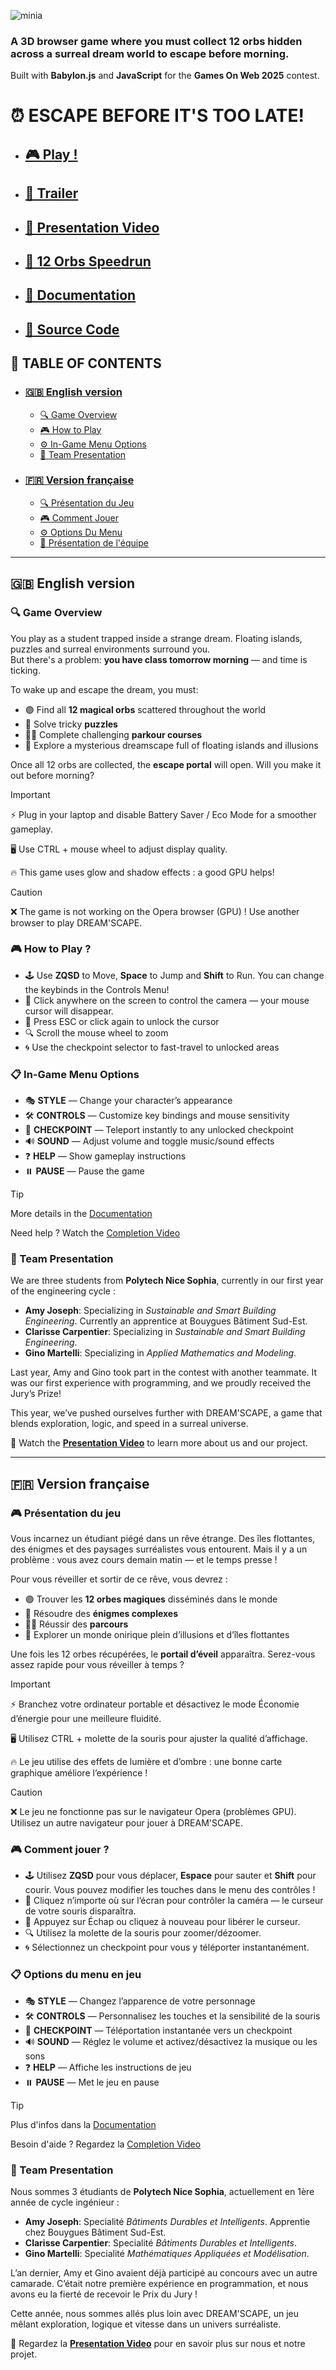 ![minia](https://github.com/user-attachments/assets/57e95b67-eb5b-4745-b0e2-f3f780b6b3ea)

### A 3D browser game where you must collect 12 orbs hidden across a surreal dream world to escape before morning. 
Built with **Babylon.js** and **JavaScript** for the **Games On Web 2025** contest.

# ⏰ ESCAPE BEFORE IT'S TOO LATE!
- ## [🎮 Play !](https://ginomartelli.github.io/Dream-scape/)
- ## [🎥 Trailer]()
- ## [🔎 Presentation Video](#)
- ## [💯 12 Orbs Speedrun](https://youtu.be/XJVGw6Uxr3U)
- ## [📝 Documentation](https://github.com/gamesonweb/dreamland-ginomartelli/blob/3e0a2ddbc930d8722bea75b716b91a7db28c0841/Documentation.md)
- ## [📁 Source Code](https://github.com/ginomartelli/Dream-scape)


## 🧭 TABLE OF CONTENTS
- ### [🇬🇧 English version](https://github.com/ginomartelli/Dream-scape/blob/main/README.md#-english-version-1)
  - [🔍 Game Overview](https://github.com/ginomartelli/Dream-scape/blob/main/README.md#-game-overview-1)
  - [🎮 How to Play](https://github.com/gamesonweb/dreamland-ginomartelli/edit/main/README.md#-how-to-play-)
  - [⚙ In-Game Menu Options](https://github.com/gamesonweb/dreamland-ginomartelli/edit/main/README.md#-in-game-menu-options)
  - [👥 Team Presentation](http://github.com/ginomartelli/Dream-scape/blob/main/README.md#-team-presentation-1)
- ### [🇫🇷 Version française](https://github.com/ginomartelli/Dream-scape/blob/main/README.md#-version-fran%C3%A7aise-1)
  - [🔍 Présentation du Jeu](https://github.com/gamesonweb/dreamland-ginomartelli/edit/main/README.md#-pr%C3%A9sentation-du-jeu)
  - [🎮 Comment Jouer](https://github.com/gamesonweb/dreamland-ginomartelli/edit/main/README.md#-comment-jouer-)
  - [⚙ Options Du Menu](https://github.com/gamesonweb/dreamland-ginomartelli/edit/main/README.md#-options-du-menu-en-jeu)
  - [👥 Présentation de l'équipe](https://github.com/gamesonweb/dreamland-ginomartelli/edit/main/README.md#-team-presentation-1)

---

## 🇬🇧 English version

### 🔍 Game Overview  
You play as a student trapped inside a strange dream. Floating islands, puzzles and surreal environments surround you.  
But there's a problem: **you have class tomorrow morning** — and time is ticking.

To wake up and escape the dream, you must:
- 🟣 Find all **12 magical orbs** scattered throughout the world  
- 🧠 Solve tricky **puzzles**  
- 🧗‍♂️ Complete challenging **parkour courses**  
- 🌌 Explore a mysterious dreamscape full of floating islands and illusions

Once all 12 orbs are collected, the **escape portal** will open. Will you make it out before morning?
 
> [!IMPORTANT]
> ⚡ Plug in your laptop and disable Battery Saver / Eco Mode for a smoother gameplay.
> 
> 🖥️ Use CTRL + mouse wheel to adjust display quality.
>
> 🔥 This game uses glow and shadow effects : a good GPU helps!

>[!CAUTION]
> ❌ The game is not working on the Opera browser (GPU) ! Use another browser to play DREAM'SCAPE.

### 🎮 How to Play ?
- 🕹️ Use **ZQSD** to Move, **Space** to Jump and **Shift** to Run. You can change the keybinds in the Controls Menu!
- 👀 Click anywhere on the screen to control the camera — your mouse cursor will disappear.
- 🔁 Press ESC or click again to unlock the cursor
- 🔍 Scroll the mouse wheel to zoom
- 🌀 Use the checkpoint selector to fast-travel to unlocked areas

### 📋 In-Game Menu Options
- 🎭 **STYLE** — Change your character’s appearance 
- 🛠️ **CONTROLS** — Customize key bindings and mouse sensitivity  
- 📍 **CHECKPOINT** — Teleport instantly to any unlocked checkpoint  
- 🔊 **SOUND** — Adjust volume and toggle music/sound effects  
- ❓ **HELP** — Show gameplay instructions  
- ⏸️ **PAUSE** — Pause the game  

>[!TIP]
>More details in the [Documentation](https://github.com/gamesonweb/dreamland-ginomartelli/blob/ed6a6193d2ab1dec32828a9f32c1e4b6bdcc025e/Documentation.md)
>
>Need help ? Watch the [Completion Video](https://youtu.be/XJVGw6Uxr3U)


### 👥 Team Presentation  
We are three students from **Polytech Nice Sophia**, currently in our first year of the engineering cycle : 
- **Amy Joseph**: Specializing in *Sustainable and Smart Building Engineering*. Currently an apprentice at Bouygues Bâtiment Sud-Est.
- **Clarisse Carpentier**: Specializing in *Sustainable and Smart Building Engineering*.
- **Gino Martelli**: Specializing in *Applied Mathematics and Modeling*.

Last year, Amy and Gino took part in the contest with another teammate.
It was our first experience with programming, and we proudly received the Jury’s Prize!

This year, we’ve pushed ourselves further with DREAM'SCAPE, a game that blends exploration, logic, and speed in a surreal universe.

🎥 Watch the **[Presentation Video]()** to learn more about us and our project.


---

## 🇫🇷 Version française

### 🎮 Présentation du jeu  
Vous incarnez un étudiant piégé dans un rêve étrange. Des îles flottantes, des énigmes et des paysages surréalistes vous entourent.
Mais il y a un problème : vous avez cours demain matin — et le temps presse !

Pour vous réveiller et sortir de ce rêve, vous devrez :
- 🟣 Trouver les **12 orbes magiques** disséminés dans le monde
- 🧠 Résoudre des **énigmes complexes**
- 🧗‍♂️ Réussir des **parcours**
- 🌌 Explorer un monde onirique plein d’illusions et d’îles flottantes

Une fois les 12 orbes récupérées, le **portail d’éveil** apparaîtra.
Serez-vous assez rapide pour vous réveiller à temps ?

>[!IMPORTANT]
>⚡ Branchez votre ordinateur portable et désactivez le mode Économie d’énergie pour une meilleure fluidité.
>
>🖥️ Utilisez CTRL + molette de la souris pour ajuster la qualité d’affichage.
>
>🔥 Le jeu utilise des effets de lumière et d’ombre : une bonne carte graphique améliore l’expérience !

>[!CAUTION]
>❌ Le jeu ne fonctionne pas sur le navigateur Opera (problèmes GPU). Utilisez un autre navigateur pour jouer à DREAM'SCAPE.

### 🎮 Comment jouer ?
- 🕹️ Utilisez **ZQSD** pour vous déplacer, **Espace** pour sauter et **Shift** pour courir. Vous pouvez modifier les touches dans le menu des contrôles !
- 👀 Cliquez n’importe où sur l’écran pour contrôler la caméra — le curseur de votre souris disparaîtra.
- 🔁 Appuyez sur Échap ou cliquez à nouveau pour libérer le curseur.
- 🔍 Utilisez la molette de la souris pour zoomer/dézoomer.
- 🌀 Sélectionnez un checkpoint pour vous y téléporter instantanément.

### 📋 Options du menu en jeu
- 🎭 **STYLE** — Changez l’apparence de votre personnage 
- 🛠️ **CONTROLS** — Personnalisez les touches et la sensibilité de la souris
- 📍 **CHECKPOINT** — Téléportation instantanée vers un checkpoint  
- 🔊 **SOUND** — Réglez le volume et activez/désactivez la musique ou les sons 
- ❓ **HELP** — Affiche les instructions de jeu 
- ⏸️ **PAUSE** — Met le jeu en pause 

>[!TIP]
>Plus d'infos dans la [Documentation](https://github.com/gamesonweb/dreamland-ginomartelli/blob/ed6a6193d2ab1dec32828a9f32c1e4b6bdcc025e/Documentation.md)
>
>Besoin d'aide ? Regardez la [Completion Video](https://youtu.be/XJVGw6Uxr3U)


### 👥 Team Presentation  
Nous sommes 3 étudiants de **Polytech Nice Sophia**, actuellement en 1ère année de cycle ingénieur : 
- **Amy Joseph**: Specialité *Bâtiments Durables et Intelligents*. Apprentie chez Bouygues Bâtiment Sud-Est.
- **Clarisse Carpentier**: Specialité *Bâtiments Durables et Intelligents*.
- **Gino Martelli**: Specialité *Mathématiques Appliquées et Modélisation*.

L’an dernier, Amy et Gino avaient déjà participé au concours avec un autre camarade.
C’était notre première expérience en programmation, et nous avons eu la fierté de recevoir le Prix du Jury !

Cette année, nous sommes allés plus loin avec DREAM'SCAPE, un jeu mêlant exploration, logique et vitesse dans un univers surréaliste.

🎥 Regardez la **[Presentation Video]()** pour en savoir plus sur nous et notre projet.

